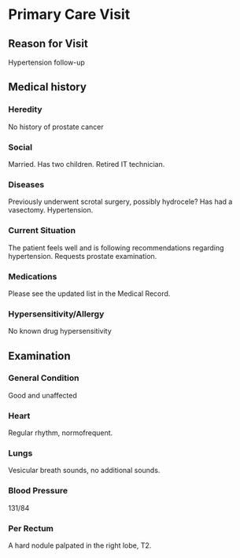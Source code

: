 # Primary Care Visit

## Reason for Visit

Hypertension follow-up

## Medical history

### Heredity

No history of prostate cancer

### Social

Married. Has two children. Retired IT technician.

### Diseases

Previously underwent scrotal surgery, possibly hydrocele? Has had a vasectomy. Hypertension.

### Current Situation

The patient feels well and is following recommendations regarding hypertension. Requests prostate examination.

### Medications

Please see the updated list in the Medical Record.

### Hypersensitivity/Allergy

No known drug hypersensitivity

## Examination

### General Condition

Good and unaffected

### Heart

Regular rhythm, normofrequent.

### Lungs

Vesicular breath sounds, no additional sounds.

### Blood Pressure

131/84

### Per Rectum

A hard nodule palpated in the right lobe, T2.
